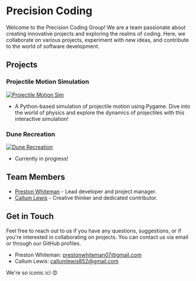 # Precision Coding

Welcome to the Precision Coding Group! We are a team passionate about creating innovative projects and exploring the realms of coding. Here, we collaborate on various projects, experiment with new ideas, and contribute to the world of software development.

## Projects

### Projectile Motion Simulation
[![Projectile Motion Sim](https://img.shields.io/badge/-Projectile_Motion_Sim-blue)](https://github.com/Quantum-Dev-Group/Projectile-Motion-Sim)
- A Python-based simulation of projectile motion using Pygame. Dive into the world of physics and explore the dynamics of projectiles with this interactive simulation!

### Dune Recreation
[![Dune Recreation](https://img.shields.io/badge/-Dune_Recreation-green)](https://github.com/Quantum-Dev-Group/Dune-Recreation)
- Currently in progress!
## Team Members
- [Preston Whiteman](https://github.com/pestopasta74) - Lead developer and project manager.
- [Callum Lewis](https://github.com/CallumLewisGH) - Creative thinker and dedicated contributor.

## Get in Touch
Feel free to reach out to us if you have any questions, suggestions, or if you're interested in collaborating on projects. You can contact us via email or through our GitHub profiles.

- Preston Whiteman: prestonwhiteman07@gmail.com
- Callum Lewis: callumlewis852@gmail.com

We're so iconic icl 😍
